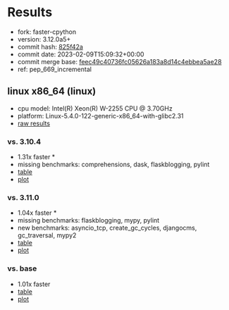 # Results

- fork: faster-cpython
- version: 3.12.0a5+
- commit hash: [825f42a](https://github.com/faster%2dcpython/cpython/commit/825f42a)
- commit date: 2023-02-09T15:09:32+00:00
- commit merge base: [feec49c40736fc05626a183a8d14c4ebbea5ae28](https://github.com/faster%2dcpython/cpython/commit/feec49c40736fc05626a183a8d14c4ebbea5ae28)
- ref: pep_669_incremental

## linux x86_64 (linux)

- cpu model: Intel(R) Xeon(R) W-2255 CPU @ 3.70GHz
- platform: Linux-5.4.0-122-generic-x86_64-with-glibc2.31
- [raw results](bm-20230209-linux-x86_64-faster%252dcpython-pep_669_incremental-3.12.0a5%2B-825f42a.json)

### vs. 3.10.4

- 1.31x faster \*
- missing benchmarks: comprehensions, dask, flaskblogging, pylint
- [table](bm-20230209-linux-x86_64-faster%252dcpython-pep_669_incremental-3.12.0a5%2B-825f42a-vs-3.10.4.md)
- [plot](bm-20230209-linux-x86_64-faster%252dcpython-pep_669_incremental-3.12.0a5%2B-825f42a-vs-3.10.4.png)

### vs. 3.11.0

- 1.04x faster \*
- missing benchmarks: flaskblogging, mypy, pylint
- new benchmarks: asyncio_tcp, create_gc_cycles, djangocms, gc_traversal, mypy2
- [table](bm-20230209-linux-x86_64-faster%252dcpython-pep_669_incremental-3.12.0a5%2B-825f42a-vs-3.11.0.md)
- [plot](bm-20230209-linux-x86_64-faster%252dcpython-pep_669_incremental-3.12.0a5%2B-825f42a-vs-3.11.0.png)

### vs. base

- 1.01x faster
- [table](bm-20230209-linux-x86_64-faster%252dcpython-pep_669_incremental-3.12.0a5%2B-825f42a-vs-base.md)
- [plot](bm-20230209-linux-x86_64-faster%252dcpython-pep_669_incremental-3.12.0a5%2B-825f42a-vs-base.png)

